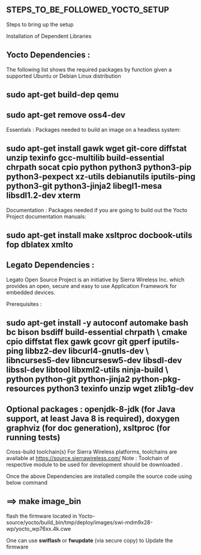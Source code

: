 ## STEPS_TO_BE_FOLLOWED_YOCTO_SETUP
Steps to bring up the setup


Installation of Dependent Libraries 


## Yocto Dependencies :

The following list shows the required packages by function given a supported Ubuntu or Debian Linux distribution
  ## sudo apt-get build-dep qemu 
  ## sudo apt-get remove oss4-dev
Essentials : Packages needed to build an image on a headless system: 
    
   ## sudo apt-get install gawk wget git-core diffstat unzip texinfo gcc-multilib build-essential chrpath socat cpio python python3 python3-pip python3-pexpect  xz-utils debianutils iputils-ping python3-git python3-jinja2 libegl1-mesa libsdl1.2-dev xterm
Documentation : Packages needed if you are going to build out the Yocto Project documentation manuals: 
   ## sudo apt-get install make xsltproc docbook-utils fop dblatex xmlto

## Legato Dependencies :

Legato Open Source Project is an initiative by Sierra Wireless Inc. which provides an open, secure and easy to use Application Framework for embedded devices.   

Prerequisites :
## sudo apt-get install -y autoconf automake bash bc bison bsdiff build-essential chrpath \ cmake cpio diffstat flex gawk gcovr git gperf iputils-ping libbz2-dev libcurl4-gnutls-dev \ libncurses5-dev libncursesw5-dev libsdl-dev libssl-dev libtool libxml2-utils ninja-build \ python python-git python-jinja2 python-pkg-resources python3 texinfo unzip wget zlib1g-dev

## Optional packages : openjdk-8-jdk (for Java support, at least Java 8 is required), doxygen graphviz (for doc generation), xsltproc (for running tests)
Cross-build toolchain(s)
For Sierra Wireless platforms, toolchains are available at 
https://source.sierrawireless.com/
Note : Toolchain of respective module to be used for development should be downloaded .

Once the above Dependencies are installed compile the source code using below command

## ==> make image_bin

flash the firmware located in 
Yocto-source/yocto/build_bin/tmp/deploy/images/swi-mdm9x28-wp/yocto_wp76xx.4k.cwe

One can use **swiflash** or **fwupdate** (via secure copy) to Update the firmware

